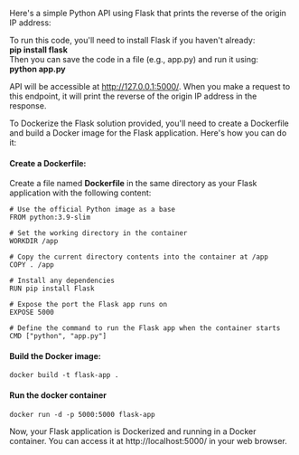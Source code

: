 <p>Here's a simple Python API using Flask that prints the reverse of the origin IP address:</p>
To run this code, you'll need to install Flask if you haven't already: <br/>
<b>pip install flask</b> <br/>
Then you can save the code in a file (e.g., app.py) and run it using: <br/>
<b>python app.py</b> <br/>

API will be accessible at http://127.0.0.1:5000/. When you make a request to this endpoint, it will print the reverse of the origin IP address in the response.


To Dockerize the Flask solution provided, you'll need to create a Dockerfile and build a Docker image for the Flask application. Here's how you can do it:

<h4>Create a Dockerfile:</h4>
Create a file named <b>Dockerfile</b> in the same directory as your Flask application with the following content:

```
# Use the official Python image as a base
FROM python:3.9-slim

# Set the working directory in the container
WORKDIR /app

# Copy the current directory contents into the container at /app
COPY . /app

# Install any dependencies
RUN pip install Flask

# Expose the port the Flask app runs on
EXPOSE 5000

# Define the command to run the Flask app when the container starts
CMD ["python", "app.py"]
```


<h4>Build the Docker image:</h4>

```
docker build -t flask-app .
```

<h4>Run the docker container</h4>

```
docker run -d -p 5000:5000 flask-app
```

Now, your Flask application is Dockerized and running in a Docker container. You can access it at http://localhost:5000/ in your web browser.
